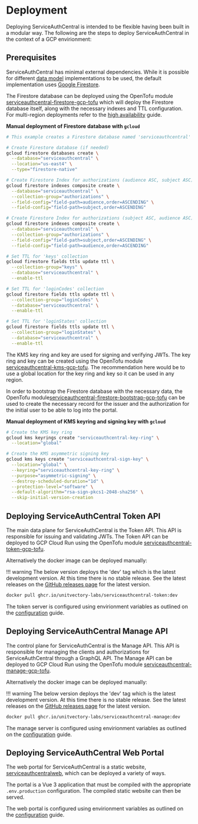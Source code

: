 # Deployment

Deploying ServiceAuthCentral is intended to be flexible having been built in a modular way. The following are the steps to deploy ServiceAuthCentral in the context of a GCP envirionment:

## Prerequisites

ServiceAuthCentral has minimal external dependencies.  While it is possible for different [data model](../modules/datamodel/index.md) implementations to be used, the default implementation uses [Google Firestore](../modules/datamodel/firestore.md).

The Firestore database can be deployed using the OpenTofu module [serviceauthcentral-firestore-gcp-tofu](https://github.com/UnitVectorY-Labs/serviceauthcentral-firestore-gcp-tofu) which will deploy the Firestore database itself, along with the necessary indexes and TTL configuration.  For multi-region deployments refer to the  [high availability](../setupguide/highavailability.md) guide.

**Manual deployment of Firestore database with `gcloud`**

```bash
# This example creates a Firestore database named 'serviceauthcentral' in the us-east4 region

# Create Firestore database (if needed)
gcloud firestore databases create \
  --database="serviceauthcentral" \
  --location="us-east4" \
  --type="firestore-native"

# Create Firestore Index for authorizations (audience ASC, subject ASC)
gcloud firestore indexes composite create \
  --database="serviceauthcentral" \
  --collection-group="authorizations" \
  --field-config="field-path=audience,order=ASCENDING" \
  --field-config="field-path=subject,order=ASCENDING"

# Create Firestore Index for authorizations (subject ASC, audience ASC)
gcloud firestore indexes composite create \
  --database="serviceauthcentral" \
  --collection-group="authorizations" \
  --field-config="field-path=subject,order=ASCENDING" \
  --field-config="field-path=audience,order=ASCENDING"

# Set TTL for 'keys' collection
gcloud firestore fields ttls update ttl \
  --collection-group="keys" \
  --database="serviceauthcentral" \
  --enable-ttl

# Set TTL for 'loginCodes' collection
gcloud firestore fields ttls update ttl \
  --collection-group="loginCodes" \
  --database="serviceauthcentral" \
  --enable-ttl

# Set TTL for 'loginStates' collection
gcloud firestore fields ttls update ttl \
  --collection-group="loginStates" \
  --database="serviceauthcentral" \
  --enable-ttl
```

The KMS key ring and key are used for signing and verifying JWTs.  The key ring and key can be created using the OpenTofu module [serviceauthcentral-kms-gcp-tofu](https://github.com/UnitVectorY-Labs/serviceauthcentral-kms-gcp-tofu). The recommendation here would be to use a global location for the key ring and key so it can be used in any region.

In order to bootstrap the Firestore database with the necessary data, the OpenTofu module[serviceauthcentral-firestore-bootstrap-gcp-tofu](https://github.com/UnitVectorY-Labs/serviceauthcentral-firestore-bootstrap-gcp-tofu) can be used to create the necessary record for the issuer and the authorization for the initial user to be able to log into the portal.

**Manual deployment of KMS keyring and signing key with `gcloud`**

```bash
# Create the KMS key ring
gcloud kms keyrings create "serviceauthcentral-key-ring" \
  --location="global"

# Create the KMS asymmetric signing key
gcloud kms keys create "serviceauthcentral-sign-key" \
  --location="global" \
  --keyring="serviceauthcentral-key-ring" \
  --purpose="asymmetric-signing" \
  --destroy-scheduled-duration="1d" \
  --protection-level="software" \
  --default-algorithm="rsa-sign-pkcs1-2048-sha256" \
  --skip-initial-version-creation
```

## Deploying ServiceAuthCentral Token API

The main data plane for ServiceAuthCentral is the Token API.  This API is responsible for issuing and validating JWTs.  The Token API can be deployed to GCP Cloud Run using the OpenTofu module [serviceauthcentral-token-gcp-tofu](https://github.com/UnitVectorY-Labs/serviceauthcentral-token-gcp-tofu).

Alternatively the docker image can be deployed manually:

!!! warning
    The below version deploys the 'dev' tag which is the latest development version. At this time there is no stable release.  See the latest releases on the [GitHub releases page](https://github.com/UnitVectorY-Labs/ServiceAuthCentral/pkgs/container/serviceauthcentral-token) for the latest version.

```bash
docker pull ghcr.io/unitvectory-labs/serviceauthcentral-token:dev
```

The token server is configured using envirionment variables as outlined on the [configuration](../setupguide/configuration.md) guide.

## Deploying ServiceAuthCentral Manage API

The control plane for ServiceAuthCentral is the Manage API.  This API is responsible for managing the clients and authorizations for ServiceAuthCentral through a GraphQL API.  The Manage API can be deployed to GCP Cloud Run using the OpenTofu module [serviceauthcentral-manage-gcp-tofu](https://github.com/UnitVectorY-Labs/serviceauthcentral-manage-gcp-tofu).

Alternatively the docker image can be deployed manually:

!!! warning
    The below version deploys the 'dev' tag which is the latest development version. At this time there is no stable release.  See the latest releases on the [GitHub releases page](https://github.com/UnitVectorY-Labs/ServiceAuthCentral/pkgs/container/serviceauthcentral-manage) for the latest version.

```bash
docker pull ghcr.io/unitvectory-labs/serviceauthcentral-manage:dev
```

The manage server is configured using envirionment variables as outlined on the [configuration](../setupguide/configuration.md) guide.

## Deploying ServiceAuthCentral Web Portal

The web portal for ServiceAuthCentral is a static website, [serviceauthcentralweb](https://github.com/UnitVectorY-Labs/serviceauthcentralweb), which can be deployed a variety of ways.

The portal is a Vue 3 application that must be compiled with the appropriate `.env.production` configuration. The compiled static website can then be served.

The web portal is configured using envirionment variables as outlined on the [configuration](../setupguide/configuration.md) guide.
